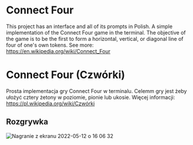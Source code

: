 # Connect Four 
This project has an interface and all of its prompts in Polish. A simple implementation of the Connect Four game in the terminal. The objective of the game is to be the first to form a horizontal, vertical, or diagonal line of four of one's own tokens. See more: https://en.wikipedia.org/wiki/Connect_Four

# Connect Four (Czwórki)
Prosta implementacja gry Connect Four w terminalu. Celemm gry jest żeby ułożyć cztery żetony w poziomie, pionie lub ukosie. Więcej informacji: https://pl.wikipedia.org/wiki/Czwórki

## Rozgrywka
![Nagranie z ekranu 2022-05-12 o 16 06 32](https://user-images.githubusercontent.com/48216995/168094828-a4759a3d-abb7-4d74-88ab-0975d9b12cc5.gif)
